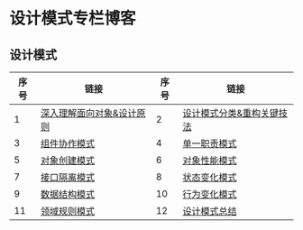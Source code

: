 # 设计模式专栏博客

## 设计模式

| 序号 | 链接                                        | 序号 | 链接                                        |
| ---- | ------------------------------------------- | ---- | ------------------------------------------- |
| 1    | [深入理解面向对象&设计原则](01_设计模式.md) | 2    | [设计模式分类&重构关键技法](02_设计模式.md) |
| 3    | [组件协作模式](03_组件协作模式.md)          | 4    | [单一职责模式](04_单一职责模式)             |
| 5    | [对象创建模式](05_对象创建模式.md)          | 6    | [对象性能模式](06_对象性能模式.md)          |
| 7    | [接口隔离模式](07_接口隔离模式.md)          | 8    | [状态变化模式](08_状态变化模式.md)          |
| 9    | [数据结构模式](09_数据结构模式.md)          | 10   | [行为变化模式](10_行为变化模式.md)          |
| 11   | [领域规则模式](11_领域规则模式.md)          | 12   | [设计模式总结](12_设计模式总结.md)          |

